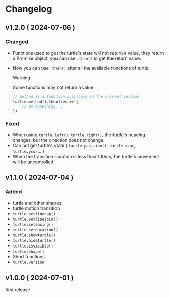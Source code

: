 # Changelog

## v1.2.0 ( 2024-07-06 )

### Changed
- Functions used to get the turtle's state will not return a value, they return a Promise object, you can use `.then()` to get the return value.
- Now you can use `.then()` after all the available functions of turtle
    > [!Warning]
    > Some functions may not return a value

    ```js
    // method is a function available in the current version
    turtle.method().then(res => {
        // Do something...
    })
    ```

### Fixed
- When using `turtle.left()`, `turtle.right()`, the turtle's heading changes, but the direction does not change.
- Can not get turtle's state ( `turtle.position()`, `turtle.xcor`, `turtle.ycor`... )
- When the transition duration is less than 100ms, the turtle's movement will be uncontrolled

## v1.1.0 ( 2024-07-04 )

### Added 
- turtle and other shapes
- turtle motion transition
- `turtle.setlinecap()`
- `turtle.setlinejoin()`
- `turtle.seteasing()`
- `turtle.setduration()`
- `turtle.showturtle()`
- `turtle.hideturtle()`
- `turtle.isvisible()`
- `turtle.shape()`
- Short functions
- `turtle.version`

## v1.0.0 ( 2024-07-01 )
first release
